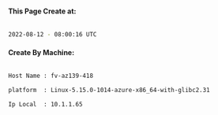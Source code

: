 
   
#### This Page Create at:

```bash

2022-08-12 - 08:00:16 UTC

```

#### Create By Machine:

```bash

Host Name : fv-az139-418

platform  : Linux-5.15.0-1014-azure-x86_64-with-glibc2.31

Ip Local  : 10.1.1.65

```

